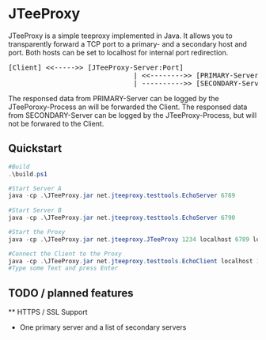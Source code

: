 # JTeeProxy
JTeeProxy is a simple teeproxy implemented in Java. It allows you to transparently forward a TCP port to a primary- and a secondary host and port. Both hosts can be set to localhost for internal port redirection.
<pre>
[Client] <<----->> [JTeeProxy-Server:Port] 
                              | <<-------->> [PRIMARY-Server:Port]
                              | ---------->> [SECONDARY-Server:Port]
</pre>
The responsed data from PRIMARY-Server can be logged by the JTeePoroxy-Process an will be forwarded the Client.
The responsed data from SECONDARY-Server can be logged by the JTeeProxy-Process, but will not be forwared to the Client.

## Quickstart

```powershell
#Build
.\build.ps1

#Start Server A
java -cp .\JTeeProxy.jar net.jteeproxy.testtools.EchoServer 6789 
 
#Start Server B
java -cp .\JTeeProxy.jar net.jteeproxy.testtools.EchoServer 6790 

#Start the Proxy
java -cp .\JTeeProxy.jar net.jteeproxy.JTeeProxy 1234 localhost 6789 localhost 6790 

#Connect the Client to the Proxy
java -cp .\JTeeProxy.jar net.jteeproxy.testtools.EchoClient localhost 1234
#Type some Text and press Enter
```

## TODO / planned features

** HTTPS / SSL Support
* One primary server and a list of secondary servers
